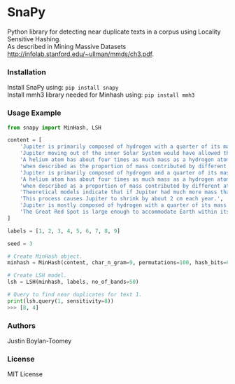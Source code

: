 # SnaPy
Python library for detecting near duplicate texts in a corpus using Locality Sensitive Hashing.<br>
As described in Mining Massive Datasets http://infolab.stanford.edu/~ullman/mmds/ch3.pdf.

### Installation
Install SnaPy using: `pip install snapy`<br>
Install mmh3 library needed for Minhash using: `pip install mmh3`

### Usage Example
``` python
from snapy import MinHash, LSH

content = [
    'Jupiter is primarily composed of hydrogen with a quarter of its mass being helium',
    'Jupiter moving out of the inner Solar System would have allowed the formation of inner planets.',
    'A helium atom has about four times as much mass as a hydrogen atom, so the composition changes '
    'when described as the proportion of mass contributed by different atoms.',
    'Jupiter is primarily composed of hydrogen and a quarter of its mass being helium',
    'A helium atom has about four times as much mass as a hydrogen atom and the composition changes '
    'when described as a proportion of mass contributed by different atoms.',
    'Theoretical models indicate that if Jupiter had much more mass than it does at present, it would shrink.',
    'This process causes Jupiter to shrink by about 2 cm each year.',
    'Jupiter is mostly composed of hydrogen with a quarter of its mass being helium',
    'The Great Red Spot is large enough to accommodate Earth within its boundaries.'
]

labels = [1, 2, 3, 4, 5, 6, 7, 8, 9]

seed = 3

# Create MinHash object.
minhash = MinHash(content, char_n_gram=9, permutations=100, hash_bits=64, method='universal', seed=3)

# Create LSH model.
lsh = LSH(minhash, labels, no_of_bands=50)

# Query to find near duplicates for text 1.
print(lsh.query(1, sensitivity=8))
>>> [8, 4]

```

### Authors
Justin Boylan-Toomey

### License
MIT License
